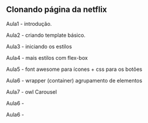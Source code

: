 ## Clonando página da netflix
<p>Aula1 - introdução.</p>
<p>Aula2 - criando template básico.</p>
<p>Aula3 - iniciando os estilos</p>
<p>Aula4 - mais estilos com flex-box</p>
<p>Aula5 - font awesome para ícones + css para os botões</p>
<p>Aula6 - wrapper (container) agrupamento de elementos </p>
<p>Aula7 - owl Carousel </p>
<p>Aula6 - </p><p>Aula6 - </p>
